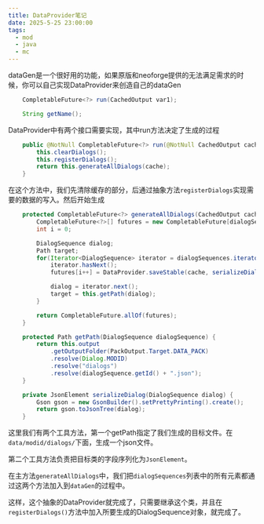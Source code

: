 ```yaml
---
title: DataProvider笔记
date: 2025-5-25 23:00:00
tags: 
  - mod
  - java
  - mc
---
```


dataGen是一个很好用的功能，如果原版和neoforge提供的无法满足需求的时候，你可以自己实现DataProvider来创造自己的dataGen

```java
    CompletableFuture<?> run(CachedOutput var1);

    String getName();
```

DataProvider中有两个接口需要实现，其中run方法决定了生成的过程

```java
    public @NotNull CompletableFuture<?> run(@NotNull CachedOutput cache) {
        this.clearDialogs();
        this.registerDialogs();
        return this.generateAllDialogs(cache);
    }
```

在这个方法中，我们先清除缓存的部分，后通过抽象方法`registerDialogs`实现需要的数据的写入。然后开始生成

```java
    protected CompletableFuture<?> generateAllDialogs(CachedOutput cache) {
        CompletableFuture<?>[] futures = new CompletableFuture[dialogSequences.size()];
        int i = 0;

        DialogSequence dialog;
        Path target;
        for(Iterator<DialogSequence> iterator = dialogSequences.iterator();
            iterator.hasNext();
            futures[i++] = DataProvider.saveStable(cache, serializeDialog(dialog), target)) {

            dialog = iterator.next();
            target = this.getPath(dialog);
        }

        return CompletableFuture.allOf(futures);
    }

    protected Path getPath(DialogSequence dialogSequence) {
        return this.output
            .getOutputFolder(PackOutput.Target.DATA_PACK)
            .resolve(Dialog.MODID)
            .resolve("dialogs")
            .resolve(dialogSequence.getId() + ".json");
    }

    private JsonElement serializeDialog(DialogSequence dialog) {
        Gson gson = new GsonBuilder().setPrettyPrinting().create();
        return gson.toJsonTree(dialog);
    }
```

这里我们有两个工具方法，第一个getPath指定了我们生成的目标文件。在`data/modid/dialogs/`下面，生成一个json文件。

第二个工具方法负责把目标类的字段序列化为`JsonElement`。

在主方法`generateAllDialogs`中，我们把`dialogSequences`列表中的所有元素都通过这两个方法加入到`dataGen`的过程中。

这样，这个抽象的DataProvider就完成了，只需要继承这个类，并且在`registerDialogs()`方法中加入所要生成的DialogSequence对象，就完成了。